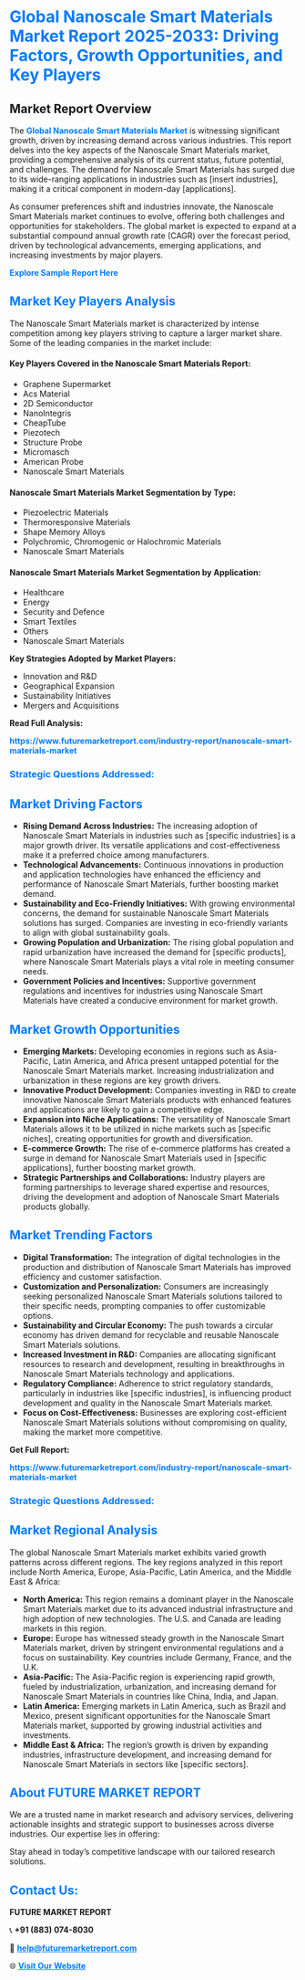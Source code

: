 <h1 style="color: #007BFF;">Global Nanoscale Smart Materials Market Report 2025-2033: Driving Factors, Growth Opportunities, and Key Players</h1>

<section id="overview">
<h2>Market Report Overview</h2>
<p>The <a href="https://www.futuremarketreport.com/industry-report/nanoscale-smart-materials-market" style="color: #007BFF; text-decoration: none;"><strong>Global Nanoscale Smart Materials Market</strong></a> is witnessing significant growth, driven by increasing demand across various industries. This report delves into the key aspects of the Nanoscale Smart Materials market, providing a comprehensive analysis of its current status, future potential, and challenges. The demand for Nanoscale Smart Materials has surged due to its wide-ranging applications in industries such as [insert industries], making it a critical component in modern-day [applications].</p>
<p>As consumer preferences shift and industries innovate, the Nanoscale Smart Materials market continues to evolve, offering both challenges and opportunities for stakeholders. The global market is expected to expand at a substantial compound annual growth rate (CAGR) over the forecast period, driven by technological advancements, emerging applications, and increasing investments by major players.</p>
</section>

<section id="overview">
<p><a href="https://www.futuremarketreport.com/request-sample/reportId=98997" style="color: #007BFF; text-decoration: none;"><strong>Explore Sample Report Here</strong></a></p>
</section>

<section id="key-players">
<h2 style="color: #007BFF;">Market Key Players Analysis</h2>
<p>The Nanoscale Smart Materials market is characterized by intense competition among key players striving to capture a larger market share. Some of the leading companies in the market include:</p>
<h4>Key Players Covered in the Nanoscale Smart Materials Report:</h4>
<ul><li>Graphene Supermarket</li><li>Acs Material</li><li>2D Semiconductor</li><li>NanoIntegris</li><li>CheapTube</li><li>Piezotech</li><li>Structure Probe</li><li>Micromasch</li><li>American Probe</li><li>Nanoscale Smart Materials</li></ul>
<h4>Nanoscale Smart Materials Market Segmentation by Type:</h4>
<ul><li>Piezoelectric Materials</li><li>Thermoresponsive Materials</li><li>Shape Memory Alloys</li><li>Polychromic, Chromogenic or Halochromic Materials</li><li>Nanoscale Smart Materials</li></ul>

<h4>Nanoscale Smart Materials Market Segmentation by Application:</h4>
<ul><li>Healthcare</li><li>Energy</li><li>Security and Defence</li><li>Smart Textiles</li><li>Others</li><li>Nanoscale Smart Materials</li></ul>
<p><strong>Key Strategies Adopted by Market Players:</strong></p>
<ul>
<li>Innovation and R&D</li>
<li>Geographical Expansion</li>
<li>Sustainability Initiatives</li>
<li>Mergers and Acquisitions</li>
</ul>
</section>

<section>
<p><strong>Read Full Analysis: </strong></p><a href="https://www.futuremarketreport.com/industry-report/nanoscale-smart-materials-market" style="color: #007BFF; text-decoration: none;"><strong>https://www.futuremarketreport.com/industry-report/nanoscale-smart-materials-market</strong></a>
<h3 style="color: #007BFF;">Strategic Questions Addressed:</h3>
</section>

<section id="driving-factors">
<h2 style="color: #007BFF;">Market Driving Factors</h2>
<ul>
<li><strong>Rising Demand Across Industries:</strong> The increasing adoption of Nanoscale Smart Materials in industries such as [specific industries] is a major growth driver. Its versatile applications and cost-effectiveness make it a preferred choice among manufacturers.</li>
<li><strong>Technological Advancements:</strong> Continuous innovations in production and application technologies have enhanced the efficiency and performance of Nanoscale Smart Materials, further boosting market demand.</li>
<li><strong>Sustainability and Eco-Friendly Initiatives:</strong> With growing environmental concerns, the demand for sustainable Nanoscale Smart Materials solutions has surged. Companies are investing in eco-friendly variants to align with global sustainability goals.</li>
<li><strong>Growing Population and Urbanization:</strong> The rising global population and rapid urbanization have increased the demand for [specific products], where Nanoscale Smart Materials plays a vital role in meeting consumer needs.</li>
<li><strong>Government Policies and Incentives:</strong> Supportive government regulations and incentives for industries using Nanoscale Smart Materials have created a conducive environment for market growth.</li>
</ul>
</section>

<section id="growth-opportunities">
<h2 style="color: #007BFF;">Market Growth Opportunities</h2>
<ul>
<li><strong>Emerging Markets:</strong> Developing economies in regions such as Asia-Pacific, Latin America, and Africa present untapped potential for the Nanoscale Smart Materials market. Increasing industrialization and urbanization in these regions are key growth drivers.</li>
<li><strong>Innovative Product Development:</strong> Companies investing in R&D to create innovative Nanoscale Smart Materials products with enhanced features and applications are likely to gain a competitive edge.</li>
<li><strong>Expansion into Niche Applications:</strong> The versatility of Nanoscale Smart Materials allows it to be utilized in niche markets such as [specific niches], creating opportunities for growth and diversification.</li>
<li><strong>E-commerce Growth:</strong> The rise of e-commerce platforms has created a surge in demand for Nanoscale Smart Materials used in [specific applications], further boosting market growth.</li>
<li><strong>Strategic Partnerships and Collaborations:</strong> Industry players are forming partnerships to leverage shared expertise and resources, driving the development and adoption of Nanoscale Smart Materials products globally.</li>
</ul>
</section>

<section id="trending-factors">
<h2 style="color: #007BFF;">Market Trending Factors</h2>
<ul>
<li><strong>Digital Transformation:</strong> The integration of digital technologies in the production and distribution of Nanoscale Smart Materials has improved efficiency and customer satisfaction.</li>
<li><strong>Customization and Personalization:</strong> Consumers are increasingly seeking personalized Nanoscale Smart Materials solutions tailored to their specific needs, prompting companies to offer customizable options.</li>
<li><strong>Sustainability and Circular Economy:</strong> The push towards a circular economy has driven demand for recyclable and reusable Nanoscale Smart Materials solutions.</li>
<li><strong>Increased Investment in R&D:</strong> Companies are allocating significant resources to research and development, resulting in breakthroughs in Nanoscale Smart Materials technology and applications.</li>
<li><strong>Regulatory Compliance:</strong> Adherence to strict regulatory standards, particularly in industries like [specific industries], is influencing product development and quality in the Nanoscale Smart Materials market.</li>
<li><strong>Focus on Cost-Effectiveness:</strong> Businesses are exploring cost-efficient Nanoscale Smart Materials solutions without compromising on quality, making the market more competitive.</li>
</ul>
</section>

<section>
<p><strong>Get Full Report: </strong></p><a href="https://www.futuremarketreport.com/industry-report/nanoscale-smart-materials-market" style="color: #007BFF; text-decoration: none;"><strong>https://www.futuremarketreport.com/industry-report/nanoscale-smart-materials-market</strong></a>
<h3 style="color: #007BFF;">Strategic Questions Addressed:</h3>
</section>


<section id="regional-analysis">
<h2 style="color: #007BFF;">Market Regional Analysis</h2>
<p>The global Nanoscale Smart Materials market exhibits varied growth patterns across different regions. The key regions analyzed in this report include North America, Europe, Asia-Pacific, Latin America, and the Middle East & Africa:</p>
<ul>
<li><strong>North America:</strong> This region remains a dominant player in the Nanoscale Smart Materials market due to its advanced industrial infrastructure and high adoption of new technologies. The U.S. and Canada are leading markets in this region.</li>
<li><strong>Europe:</strong> Europe has witnessed steady growth in the Nanoscale Smart Materials market, driven by stringent environmental regulations and a focus on sustainability. Key countries include Germany, France, and the U.K.</li>
<li><strong>Asia-Pacific:</strong> The Asia-Pacific region is experiencing rapid growth, fueled by industrialization, urbanization, and increasing demand for Nanoscale Smart Materials in countries like China, India, and Japan.</li>
<li><strong>Latin America:</strong> Emerging markets in Latin America, such as Brazil and Mexico, present significant opportunities for the Nanoscale Smart Materials market, supported by growing industrial activities and investments.</li>
<li><strong>Middle East & Africa:</strong> The region’s growth is driven by expanding industries, infrastructure development, and increasing demand for Nanoscale Smart Materials in sectors like [specific sectors].</li>
</ul>
</section>

<footer>
<h2 style="color: #007BFF;">About FUTURE MARKET REPORT</h2>
<p>We are a trusted name in market research and advisory services, delivering actionable insights and strategic support to businesses across diverse industries. Our expertise lies in offering:</p>

<p>Stay ahead in today’s competitive landscape with our tailored research solutions.</p>

<h2 style="color: #007BFF;">Contact Us:</h2>
<p><strong>FUTURE MARKET REPORT</strong></p>
<p>📞 <strong>+91 (883) 074-8030</strong></p>
<p>📧 <strong><a href="mailto:help@futuremarketreport.com" style="color: #007BFF;">help@futuremarketreport.com</a></strong></p>
<p>🌐 <strong><a href="https://www.futuremarketreport.com/" style="color: #007BFF;">Visit Our Website</a></strong></p>
</footer>